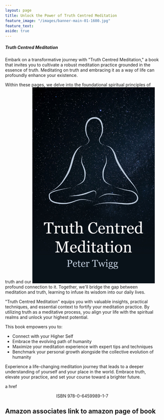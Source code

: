 ```yaml
---
layout: page
title: Unlock the Power of Truth Centred Meditation
feature_image: "/images/banner-main-01-1600.jpg"
feature_text: 
aside: true 
---
```



##### Truth Centred Meditation

Embark on a transformative journey with "Truth Centred Meditation," a book that invites you to cultivate a robust meditation practice grounded in the essence of truth. Meditating on truth and embracing it as a way of life can profoundly enhance your existence.

Within these pages, we delve into the foundational spiritual principles of truth and our <img src="/images/truthcentredmeditation.jpeg" width="400"> profound connection to it. Together, we'll bridge the gap between meditation and truth, learning to infuse its wisdom into our daily lives.

"Truth Centred Meditation" equips you with valuable insights, practical techniques, and essential context to fortify your meditation practice. 
By utilizing truth as a meditative process, you align your life with the spiritual realms and unlock your highest potential. 

This book empowers you to: 
<ul>
<li>Connect with your Higher Self</li>
<li>Embrace the evolving path of humanity</li>
<li>Maximize your meditation experience with expert tips and techniques</li>
<li>Benchmark your personal growth alongside the collective evolution of humanity</li>	
</ul>
Experience a life-changing meditation journey that leads to a deeper understanding of yourself and your place in the world. Embrace truth, elevate your practice, and set your course toward a brighter future.

a href <center>ISBN 978-0-6459989-1-7</center></a>

Amazon associates link to amazon page of book
---

